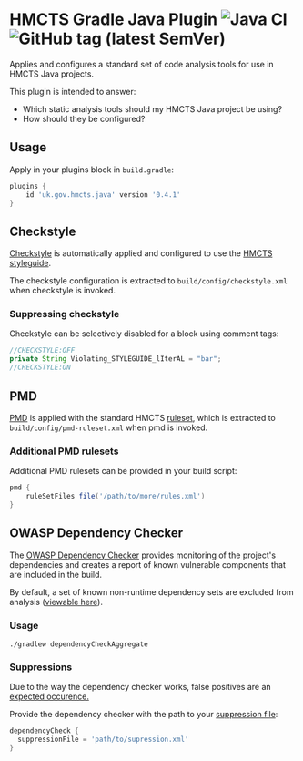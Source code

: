 # HMCTS Gradle Java Plugin ![Java CI](https://github.com/hmcts/gradle-java-plugin/workflows/Java%20CI/badge.svg) ![GitHub tag (latest SemVer)](https://img.shields.io/github/v/tag/hmcts/gradle-java-plugin?label=release)

Applies and configures a standard set of code analysis tools for use in HMCTS Java projects.

This plugin is intended to answer:

* Which static analysis tools should my HMCTS Java project be using?
* How should they be configured?


## Usage

Apply in your plugins block in `build.gradle`:

```groovy
plugins {
    id 'uk.gov.hmcts.java' version '0.4.1'
}
```

## Checkstyle

[Checkstyle](https://checkstyle.org/checks.html) is automatically applied and configured to use the [HMCTS styleguide](https://github.com/hmcts/gradle-java-plugin/blob/master/src/main/resources/hmcts-checkstyle.xml).

The checkstyle configuration is extracted to `build/config/checkstyle.xml` when checkstyle is invoked.

### Suppressing checkstyle

Checkstyle can be selectively disabled for a block using comment tags:

```java
//CHECKSTYLE:OFF
private String Violating_STYLEGUIDE_lIterAL = "bar";
//CHECKSTYLE:ON
```

## PMD

[PMD](https://pmd.github.io/pmd-6.22.0/) is applied with the standard HMCTS [ruleset](https://github.com/hmcts/gradle-java-plugin/blob/master/src/main/resources/pmd-ruleset.xml), which is extracted to `build/config/pmd-ruleset.xml` when pmd is invoked.

### Additional PMD rulesets

Additional PMD rulesets can be provided in your build script:

```groovy
pmd {
    ruleSetFiles file('/path/to/more/rules.xml')
}
```

## OWASP Dependency Checker

The [OWASP Dependency Checker](https://jeremylong.github.io/DependencyCheck/dependency-check-gradle/index.html) provides monitoring of the project's dependencies and creates a report of known vulnerable components that are included in the build.

By default, a set of known non-runtime dependency sets are excluded from analysis ([viewable here](https://github.com/hmcts/gradle-java-plugin/blob/f64ea895d880cc9c066a3bdef20c0fb90322cfad/src/main/java/uk/gov/hmcts/DependencyCheckSetup.java#L28-L28)).

### Usage

`./gradlew dependencyCheckAggregate`

### Suppressions

Due to the way the dependency checker works, false positives are an [expected occurence.](https://jeremylong.github.io/DependencyCheck/general/suppression.html)

Provide the dependency checker with the path to your [suppression file](https://jeremylong.github.io/DependencyCheck/general/suppression.html):

```groovy
dependencyCheck {
  suppressionFile = 'path/to/supression.xml'
}
```
